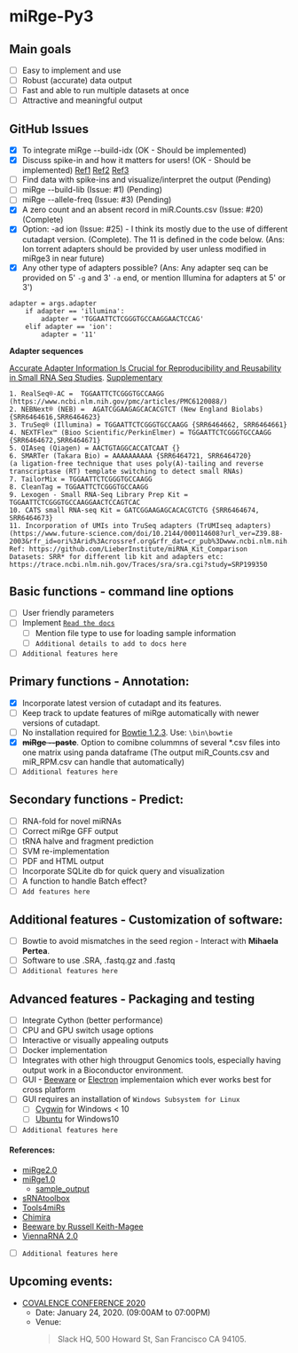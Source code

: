 # miRge-Py3

## Main goals
- [ ] Easy to implement and use
- [ ] Robust (accurate) data output
- [ ] Fast and able to run multiple datasets at once
- [ ] Attractive and meaningful output

## GitHub Issues 
- [x] To integrate miRge --build-idx (OK - Should be implemented)
- [x] Discuss spike-in and how it matters for users! (OK - Should be implemented)
[Ref1](https://www.ncbi.nlm.nih.gov/pmc/articles/PMC5100345/)
[Ref2](https://www.ncbi.nlm.nih.gov/pubmed/25870415?dopt=Abstract)
[Ref3](https://www.nature.com/articles/s41598-017-06174-3)
- [ ] Find data with spike-ins and visualize/interpret the output (Pending)
- [ ] miRge --build-lib (Issue: #1) (Pending)
- [ ] miRge --allele-freq (Issue: #3) (Pending)
- [x] A zero count and an absent record in miR.Counts.csv (Issue: #20) (Complete)
- [x] Option: -ad ion (Issue: #25) - I think its mostly due to the use of different cutadapt version. (Complete).  The 11 is defined in the code below. (Ans: Ion torrent adapters should be provided by user unless modified in miRge3 in near future)
- [x] Any other type of adapters possible? (Ans: Any adapter seq can be provided on 5' `-g` and 3' `-a` end, or mention Illumina for adapters at 5' or 3')
```
adapter = args.adapter
	if adapter == 'illumina':
		adapter = 'TGGAATTCTCGGGTGCCAAGGAACTCCAG'
	elif adapter == 'ion':
		adapter = '11'
``` 
**Adapter sequences**

[Accurate Adapter Information Is Crucial for Reproducibility and Reusability in Small RNA Seq Studies](https://www.mdpi.com/2311-553X/5/4/49).
[Supplementary](https://www.mdpi.com/2311-553X/5/4/49/s1)
```
1. RealSeq®-AC =  TGGAATTCTCGGGTGCCAAGG (https://www.ncbi.nlm.nih.gov/pmc/articles/PMC6120088/)
2. NEBNext® (NEB) =  AGATCGGAAGAGCACACGTCT (New England Biolabs) {SRR6464616,SRR6464623}
3. TruSeq® (Illumina) = TGGAATTCTCGGGTGCCAAGG {SRR6464662, SRR6464661}
4. NEXTFlex™ (Bioo Scientific/PerkinElmer) = TGGAATTCTCGGGTGCCAAGG {SRR6464672,SRR6464671}
5. QIAseq (Qiagen) = AACTGTAGGCACCATCAAT {}
6. SMARTer (Takara Bio) = AAAAAAAAAA {SRR6464721, SRR6464720}
(a ligation-free technique that uses poly(A)-tailing and reverse transcriptase (RT) template switching to detect small RNAs)
7. TailorMix = TGGAATTCTCGGGTGCCAAGG
8. CleanTag = TGGAATTCTCGGGTGCCAAGG
9. Lexogen - Small RNA-Seq Library Prep Kit = TGGAATTCTCGGGTGCCAAGGAACTCCAGTCAC
10. CATS small RNA-seq Kit = GATCGGAAGAGCACACGTCTG {SRR6464674, SRR6464673}
11. Incorporation of UMIs into TruSeq adapters (TrUMIseq adapters) 
(https://www.future-science.com/doi/10.2144/000114608?url_ver=Z39.88-2003&rfr_id=ori%3Arid%3Acrossref.org&rfr_dat=cr_pub%3Dwww.ncbi.nlm.nih.gov&)
Ref: https://github.com/LieberInstitute/miRNA_Kit_Comparison
Datasets: SRR* for different lib kit and adapters etc: https://trace.ncbi.nlm.nih.gov/Traces/sra/sra.cgi?study=SRP199350
```

## Basic functions - command line options
- [ ] User friendly parameters 
- [ ] Implement [`Read the docs`](https://readthedocs.org/)
  - [ ] Mention file type to use for loading sample information 
  - [ ] `Additional details to add to docs here`
- [ ] `Additional features here`

## Primary functions - Annotation:
- [x] Incorporate latest version of cutadapt and its features. 
- [ ] Keep track to update features of miRge automatically with newer versions of cutadapt.
- [ ] No installation required for [Bowtie 1.2.3](https://sourceforge.net/projects/bowtie-bio/files/bowtie/1.2.3/). Use: `\bin\bowtie`
- [x] ~~**miRge --paste**~~. Option to comibne colummns of several \*.csv files into one matrix using panda dataframe (The output miR_Counts.csv and miR_RPM.csv can handle that automatically)
- [ ] `Additional features here`

## Secondary functions - Predict:
- [ ] RNA-fold for novel miRNAs
- [ ] Correct miRge GFF output
- [ ] tRNA halve and fragment prediction
- [ ] SVM re-implementation 
- [ ] PDF and HTML output
- [ ] Incorporate SQLite db for quick query and visualization
- [ ] A function to handle Batch effect? 
- [ ] `Add features here`

## Additional features - Customization of software:
- [ ] Bowtie to avoid mismatches in the seed region - Interact with **Mihaela Pertea**. 
- [ ] Software to use .SRA, .fastq.gz and .fastq
- [ ] `Additional features here`

## Advanced features - Packaging and testing
- [ ] Integrate Cython (better performance) 
- [ ] CPU and GPU switch usage options 
- [ ] Interactive or visually appealing outputs 
- [ ] Docker implementation 
- [ ] Integrates with other high througput Genomics tools, especially having output work in a Bioconductor environment.
- [ ] GUI - [Beeware](https://beeware.org/project/using/desktop-app/) or [Electron](https://electronjs.org/) implementaion which ever works best for cross platform
- [ ] GUI requires an installation of `Windows Subsystem for Linux`
  - [ ] [Cygwin](https://www.cygwin.com/) for Windows < 10
  - [ ] [Ubuntu](https://docs.microsoft.com/en-us/windows/wsl/install-win10) for Windows10
- [ ] `Additional features here`

#### References: 
- [miRge2.0](https://github.com/mhalushka/miRge)
- [miRge1.0](https://github.com/mhalushka/miRge-1) 
  - [sample_output](https://baraslab.github.io/miRge/miRge/miRge.exampleOutput/report.html)
- [sRNAtoolbox](https://bioinfo5.ugr.es/srnatoolbox/srnabench/)
- [Tools4miRs](https://tools4mirs.org/software/isomirs_identification/)
- [Chimira](http://wwwdev.ebi.ac.uk/enright-dev/chimira/index.php)
- [Beeware by Russell Keith-Magee](https://www.youtube.com/watch?v=qaPzlIJ57dk) 
- [ViennaRNA 2.0](https://github.com/ViennaRNA/ViennaRNA)
- [ ] `Additional features here`

## Upcoming events:
- [COVALENCE CONFERENCE 2020](https://www.covalenceconf.com/)
  - Date: January 24, 2020. (09:00AM to 07:00PM)
  - Venue:
    > Slack HQ, 
    > 500 Howard St,
    > San Francisco CA 94105.
